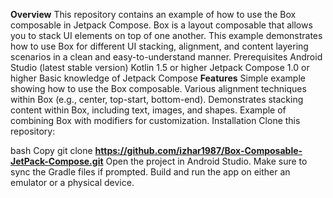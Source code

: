 **Overview**
This repository contains an example of how to use the Box composable in Jetpack Compose. Box is a layout composable that allows you to stack UI elements on top of one another. 
This example demonstrates how to use Box for different UI stacking, alignment, and content layering scenarios in a clean and easy-to-understand manner.
Prerequisites
Android Studio (latest stable version)
Kotlin 1.5 or higher
Jetpack Compose 1.0 or higher
Basic knowledge of Jetpack Compose
**Features**
Simple example showing how to use the Box composable.
Various alignment techniques within Box (e.g., center, top-start, bottom-end).
Demonstrates stacking content within Box, including text, images, and shapes.
Example of combining Box with modifiers for customization.
Installation
Clone this repository:

bash
Copy
git clone **https://github.com/izhar1987/Box-Composable-JetPack-Compose.git**
Open the project in Android Studio.
Make sure to sync the Gradle files if prompted.
Build and run the app on either an emulator or a physical device.
